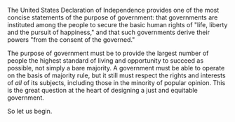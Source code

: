 The United States Declaration of Independence provides one of the most concise statements of the purpose of government: that governments are instituted among the people to secure the basic human rights of "life, liberty and the pursuit of happiness," and that such governments derive their powers "from the consent of the governed."

The purpose of government must be to provide the largest number of people the highest standard of living and opportunity to succeed as possible, not simply a bare majority. A government must be able to operate on the basis of majority rule, but it still must respect the rights and interests of *all* of its subjects, including those in the minority of popular opinion. This is the great question at the heart of designing a just and equitable government.

So let us begin.

